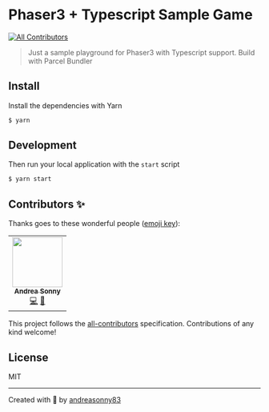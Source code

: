 # Phaser3 + Typescript Sample Game
<!-- ALL-CONTRIBUTORS-BADGE:START - Do not remove or modify this section -->
[![All Contributors](https://img.shields.io/badge/all_contributors-1-orange.svg?style=flat-square)](#contributors-)
<!-- ALL-CONTRIBUTORS-BADGE:END -->

> Just a sample playground for Phaser3 with Typescript support. Build with Parcel Bundler

## Install

Install the dependencies with Yarn

```sh
$ yarn
```

## Development

Then run your local application with the `start` script

```sh
$ yarn start
```

## Contributors ✨

Thanks goes to these wonderful people ([emoji key](https://allcontributors.org/docs/en/emoji-key)):

<!-- ALL-CONTRIBUTORS-LIST:START - Do not remove or modify this section -->
<!-- prettier-ignore-start -->
<!-- markdownlint-disable -->
<table>
  <tr>
    <td align="center"><a href="https://about.me/andreasonny83"><img src="https://avatars0.githubusercontent.com/u/8806300?v=4" width="100px;" alt=""/><br /><sub><b>Andrea Sonny</b></sub></a><br /><a href="https://github.com/andreasonny83/phaser-ts-game-sample/commits?author=andreasonny83" title="Code">💻</a> <a href="#ideas-andreasonny83" title="Ideas, Planning, & Feedback">🤔</a></td>
  </tr>
</table>

<!-- markdownlint-enable -->
<!-- prettier-ignore-end -->
<!-- ALL-CONTRIBUTORS-LIST:END -->

This project follows the [all-contributors](https://github.com/all-contributors/all-contributors) specification. Contributions of any kind welcome!

## License

MIT

---

Created with 🦄 by [andreasonny83](https://about.me/andreasonny83)
